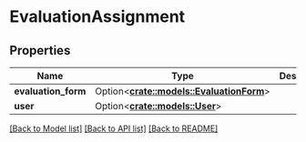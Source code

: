 # EvaluationAssignment

## Properties

Name | Type | Description | Notes
------------ | ------------- | ------------- | -------------
**evaluation_form** | Option<[**crate::models::EvaluationForm**](EvaluationForm.md)> |  | [optional]
**user** | Option<[**crate::models::User**](User.md)> |  | [optional]

[[Back to Model list]](../README.md#documentation-for-models) [[Back to API list]](../README.md#documentation-for-api-endpoints) [[Back to README]](../README.md)


